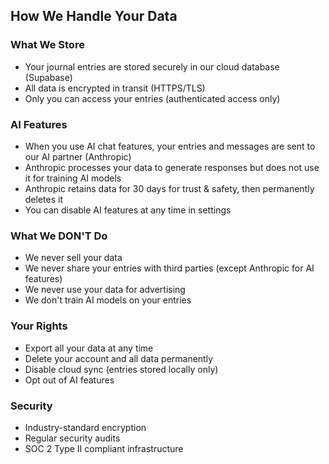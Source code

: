 ## How We Handle Your Data

### What We Store
- Your journal entries are stored securely in our cloud database (Supabase)
- All data is encrypted in transit (HTTPS/TLS)
- Only you can access your entries (authenticated access only)

### AI Features
- When you use AI chat features, your entries and messages are sent to our AI partner (Anthropic)
- Anthropic processes your data to generate responses but does not use it for training AI models
- Anthropic retains data for 30 days for trust & safety, then permanently deletes it
- You can disable AI features at any time in settings

### What We DON'T Do
- We never sell your data
- We never share your entries with third parties (except Anthropic for AI features)
- We never use your data for advertising
- We don't train AI models on your entries

### Your Rights
- Export all your data at any time
- Delete your account and all data permanently
- Disable cloud sync (entries stored locally only)
- Opt out of AI features

### Security
- Industry-standard encryption
- Regular security audits
- SOC 2 Type II compliant infrastructure